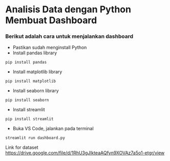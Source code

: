 # Analisis Data dengan Python Membuat Dashboard
### Berikut adalah cara untuk menjalankan dashboard
- Pastikan sudah menginstall Python
- Install pandas library
```
pip install pandas
```
- Install matplotlib library
```
pip install matplotlib
```
- Install seaborn library
```
pip install seaborn
```
- Install streamlit
```
pip install streamlit
```
- Buka VS Code, jalankan pada terminal
```
streamlit run dashboard.py
```

Link for dataset
https://drive.google.com/file/d/1RhU3gJlkteaAQfyn9XOVAz7a5o1-etgr/view
